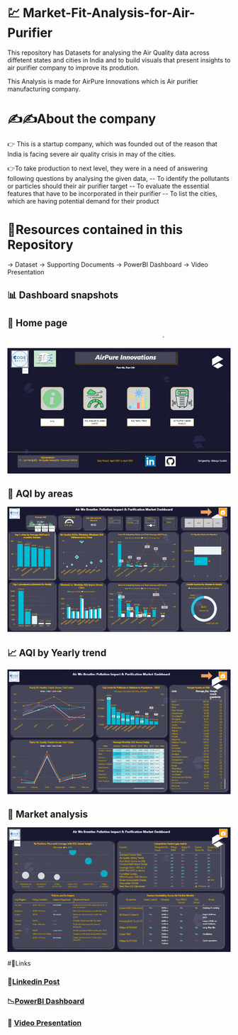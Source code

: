 # 💹 Market-Fit-Analysis-for-Air-Purifier

  This repository has Datasets for analysing the Air Quality data across diffetent states and cities in India and to build visuals that present insights to air purifier company to improve its prodution.

  This Analysis is made for AirPure Innovations which is Air purifier manufacturing company.
# ✍️✍️About the company
 👉 This is a startup company, which was founded out of the reason that India is facing severe air quality crisis in may of the cities.

  👉To take production to next level, they were in a need of answering following questions by analysing the given data,
    -- To identify the pollutants or particles should their air purifier target
    -- To evaluate the essential features that have to be incorporated in their purifier
    -- To list the cities, which are having potential demand for their product

# 🫙Resources contained in this Repository
  -> Dataset 
  -> Supporting Documents
  -> PowerBI Dashboard
  -> Video Presentation 
## 📊 Dashboard snapshots

## 🏡 Home page 
![Homepage](https://github.com/Abi18s/Market-Fit-Analysis-for-Air-Purifier/blob/4ec395ff484bf738ffba19f395ab6d9f7cbae069/BI%20dashboard/Home%20Page.png)

## 🍃 AQI by areas 
![AQIbyareas](https://github.com/Abi18s/Market-Fit-Analysis-for-Air-Purifier/blob/4ec395ff484bf738ffba19f395ab6d9f7cbae069/BI%20dashboard/AQI%20by%20Areas.png)


## 📈 AQI by Yearly trend
![AQIbyyearlytrend](https://github.com/Abi18s/Market-Fit-Analysis-for-Air-Purifier/blob/4ec395ff484bf738ffba19f395ab6d9f7cbae069/BI%20dashboard/AQI%20yearly%20trend.png)

## 🏪 Market analysis 
![Marketanalysis](https://github.com/Abi18s/Market-Fit-Analysis-for-Air-Purifier/blob/4ec395ff484bf738ffba19f395ab6d9f7cbae069/BI%20dashboard/Market%20Analysis.png)

#🔗Links
### 💼[Linkedin Post](https://www.linkedin.com/posts/abinaya-sundari-karuppasamy-8b99b3152_powerbi-dataanalytics-codebasicschallenge-activity-7358327368299528192-nRCZ?utm_source=share&utm_medium=member_desktop&rcm=ACoAACTPoE0BWcrZqcFZqa-Qfw9tsCsxr6duqyg)

### 📉[PowerBI Dashboard](https://app.powerbi.com/view?r=eyJrIjoiZDE3YzFiZmMtZjljOS00N2Q0LWIyZDEtNTE5NzAwYWRmNWVjIiwidCI6ImM2ZTU0OWIzLTVmNDUtNDAzMi1hYWU5LWQ0MjQ0ZGM1YjJjNCJ9&embedImagePlaceholder=true)
### 🎥 [Video Presentation](https://youtu.be/jR5nV37WbEg)
